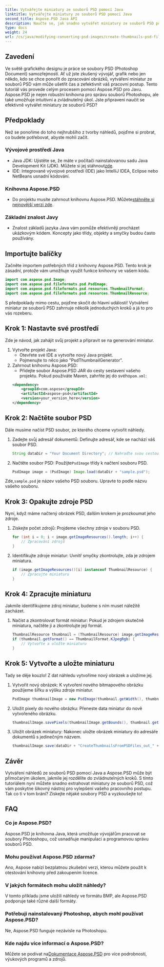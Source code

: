 ```yaml
---
title: Vytvářejte miniatury ze souborů PSD pomocí Java
linktitle: Vytvářejte miniatury ze souborů PSD pomocí Java
second_title: Aspose.PSD Java API
description: Naučte se, jak snadno vytvářet miniatury ze souborů PSD pomocí Java a Aspose.PSD. Postupujte podle našeho podrobného průvodce pro bezproblémové zpracování obrazu.
type: docs
weight: 24
url: /cs/java/modifying-converting-psd-images/create-thumbnails-psd-files/
---
```

## Zavedení
Ve světě grafického designu je práce se soubory PSD (Photoshop Document) samozřejmostí. Ať už jste zkušený vývojář, grafik nebo jen někdo, kdo se chce ponořit do zpracování obrázků, vytváření miniatur ze souborů PSD vám může ušetřit čas a zefektivnit váš pracovní postup. Tento tutoriál vás provede celým procesem pomocí Aspose.PSD pro Javu. Aspose.PSD je nejen robustní knihovna pro správu souborů Photoshopu, ale také umožňuje intuitivní a zvládnutelný úkol. Jste připraveni naučit se efektivně vytvářet miniatury ze souborů PSD?
## Předpoklady
Než se ponoříme do toho nejhrubšího z tvorby náhledů, pojďme si probrat, co budete potřebovat, abyste mohli začít.
### Vývojové prostředí Java
-  Java JDK: Ujistěte se, že máte v počítači nainstalovanou sadu Java Development Kit (JDK). Můžete si jej stáhnout[zde](https://www.oracle.com/java/technologies/javase-jdk11-downloads.html).
- IDE: Integrované vývojové prostředí (IDE) jako IntelliJ IDEA, Eclipse nebo NetBeans usnadní kódování.
### Knihovna Aspose.PSD
- Do projektu musíte zahrnout knihovnu Aspose.PSD. Můžete[stáhněte si nejnovější verzi zde](https://releases.aspose.com/psd/java/).
### Základní znalost Javy
- Znalost základů jazyka Java vám pomůže efektivněji procházet ukázkovým kódem. Koncepty jako třídy, objekty a smyčky budou často používány.
## Importujte balíčky
Začněte importem potřebných tříd z knihovny Aspose.PSD. Tento krok je zásadní, protože vám umožňuje využít funkce knihovny ve vašem kódu.
```java
import com.aspose.psd.Image;
import com.aspose.psd.fileformats.psd.PsdImage;
import com.aspose.psd.fileformats.psd.resources.ThumbnailFormat;
import com.aspose.psd.fileformats.psd.resources.ThumbnailResource;
```
S předpoklady mimo cestu, pojďme skočit do hlavní události! Vytváření miniatur ze souborů PSD zahrnuje několik jednoduchých kroků a já to pro vás rozeberu.
## Krok 1: Nastavte své prostředí
Zde je návod, jak zahájit svůj projekt a připravit se na generování miniatur.
1. Vytvořte projekt Java:
   - Otevřete své IDE a vytvořte nový Java projekt.
   - Pojmenujte to něco jako "PsdThumbnailGenerator".
2. Zahrnout knihovnu Aspose.PSD:
   -  Přidejte soubor Aspose.PSD JAR do cesty sestavení vašeho projektu. Pokud používáte Maven, zahrňte jej do svého`pom.xml`:
     ```xml
     <dependency>
         <groupId>com.aspose</groupId>
         <artifactId>aspose-psd</artifactId>
         <version>your_version_here</version>
     </dependency>
     ```
## Krok 2: Načtěte soubor PSD
Dále musíme načíst PSD soubor, ze kterého chceme vytvořit náhledy. 
1. Zadejte svůj adresář dokumentů:
   Definujte adresář, kde se nachází váš soubor PSD.
   ```java
   String dataDir = "Your Document Directory"; // Nahraďte svou cestou
   ```
2. Načtěte soubor PSD:
    Použijte`PsdImage` třídy k načtení souboru PSD.
   ```java
   PsdImage image = (PsdImage) Image.load(dataDir + "sample.psd");
   ```
 Zde,`sample.psd` je název vašeho PSD souboru. Upravte to podle názvu vašeho souboru.
## Krok 3: Opakujte zdroje PSD
Nyní, když máme načtený obrázek PSD, dalším krokem je prozkoumat jeho zdroje.
1. Získejte počet zdrojů:
   Projdeme všechny zdroje v souboru PSD.
   ```java
   for (int i = 0; i < image.getImageResources().length; i++) {
       // Zpracování zdrojů
   }
   ```
   
2. Identifikujte zdroje miniatur:
   Uvnitř smyčky zkontrolujte, zda je zdrojem miniatura.
   ```java
   if (image.getImageResources()[i] instanceof ThumbnailResource) {
       // Zpracujte miniaturu
   }
   ```
## Krok 4: Zpracujte miniaturu
Jakmile identifikujeme zdroj miniatur, budeme s ním muset náležitě zacházet.
1. Načíst a zkontrolovat formát miniatur:
   Pokud je zdrojem skutečně miniatura, načtěte ji a zkontrolujte její formát.
   ```java
   ThumbnailResource thumbnail = (ThumbnailResource) image.getImageResources()[i];
   if (thumbnail.getFormat() == ThumbnailFormat.KJpegRgb) {
       // Vytvořte a uložte miniaturu
   }
   ```
## Krok 5: Vytvořte a uložte miniaturu
Tady se děje kouzlo! Z dat náhledu vytvoříme nový obrázek a uložíme jej.
1. Vytvořit nový obrázek:
   K vytvoření nového bitmapového obrázku použijeme šířku a výšku zdroje miniatur.
   ```java
   PsdImage thumbnailImage = new PsdImage(thumbnail.getWidth(), thumbnail.getHeight());
   ```
2. Uložit pixely do nového obrázku:
   Přeneste data miniatur do nově vytvořeného obrázku.
   ```java
   thumbnailImage.savePixels(thumbnailImage.getBounds(), thumbnail.getThumbnailData());
   ```
3. Uložit obrázek miniatury:
   Nakonec uložte obrázek miniatury do adresáře dokumentů s jedinečným názvem.
   ```java
   thumbnailImage.save(dataDir + "CreateThumbnailsFromPSDFiles_out_" + i + ".bmp");
   ```

## Závěr
Vytváření náhledů ze souborů PSD pomocí Java a Aspose.PSD může být přímočarým úkolem, jakmile jej rozdělíte do zvládnutelných kroků. S tímto tutoriálem nyní můžete snadno extrahovat miniatury ze souborů PSD, což vám poskytne šikovný nástroj pro vylepšení vašeho pracovního postupu. Tak co ti v tom brání? Získejte nějaké soubory PSD a vyzkoušejte to!
## FAQ
### Co je Aspose.PSD?
Aspose.PSD je knihovna Java, která umožňuje vývojářům pracovat se soubory Photoshopu, což usnadňuje manipulaci a programovou správu souborů PSD.
### Mohu používat Aspose.PSD zdarma?
Ano, Aspose nabízí bezplatnou zkušební verzi, kterou můžete použít k otestování knihovny před zakoupením licence.
### V jakých formátech mohu uložit náhledy?
V tomto příkladu jsme uložili náhledy ve formátu BMP, ale Aspose.PSD podporuje také různé další formáty.
### Potřebuji nainstalovaný Photoshop, abych mohl používat Aspose.PSD?
Ne, Aspose.PSD funguje nezávisle na Photoshopu.
### Kde najdu více informací o Aspose.PSD?
 Můžete se podívat na[Dokumentace Aspose.PSD](https://reference.aspose.com/psd/java/) pro více podrobností, výukových programů a zdrojů.